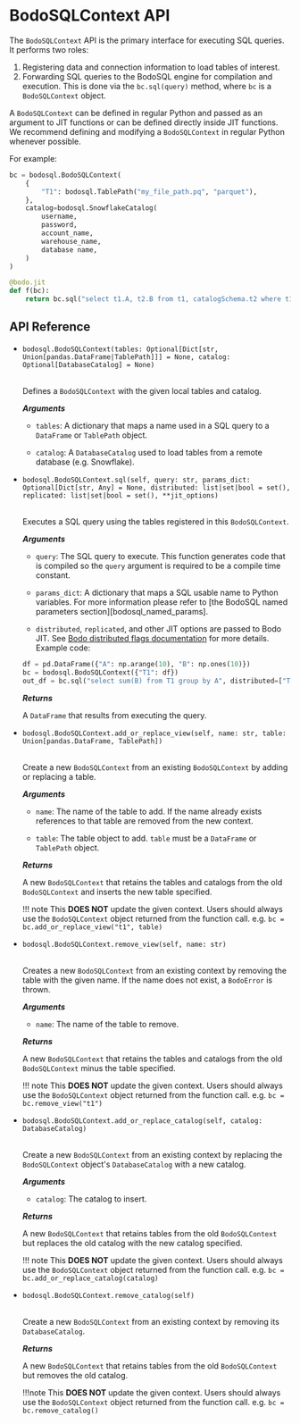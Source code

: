 # BodoSQLContext API

The `BodoSQLContext` API is the primary interface for executing SQL queries. It performs two roles:

1. Registering data and connection information to load tables of interest.
1. Forwarding SQL queries to the BodoSQL engine for compilation and execution. This is done via the
   `bc.sql(query)` method, where `bc` is a `BodoSQLContext` object.

A `BodoSQLContext` can be defined in regular Python and passed as an argument to JIT functions or can be
defined directly inside JIT functions. We recommend defining and modifying a `BodoSQLContext` in regular
Python whenever possible.

For example:

```py
bc = bodosql.BodoSQLContext(
    {
        "T1": bodosql.TablePath("my_file_path.pq", "parquet"),
    },
    catalog=bodosql.SnowflakeCatalog(
        username,
        password,
        account_name,
        warehouse_name,
        database name,
    )
)

@bodo.jit
def f(bc):
    return bc.sql("select t1.A, t2.B from t1, catalogSchema.t2 where t1.C > 5 and t1.D = catalogSchema.t2.D")
```

## API Reference

- `bodosql.BodoSQLContext(tables: Optional[Dict[str, Union[pandas.DataFrame|TablePath]]] = None, catalog: Optional[DatabaseCatalog] = None)`
  <br><br>

  Defines a `BodoSQLContext` with the given local tables and catalog.

  ***Arguments***

  - `tables`: A dictionary that maps a name used in a SQL query to a `DataFrame` or `TablePath` object.

  - `catalog`: A `DatabaseCatalog` used to load tables from a remote database (e.g. Snowflake).

- `bodosql.BodoSQLContext.sql(self, query: str, params_dict: Optional[Dict[str, Any] = None, distributed: list|set|bool = set(), replicated: list|set|bool = set(), **jit_options)`
  <br><br>

  Executes a SQL query using the tables registered in this `BodoSQLContext`.

  ***Arguments***

  - `query`: The SQL query to execute. This function generates code that is compiled so the `query` argument is required
    to be a compile time constant.

  - `params_dict`: A dictionary that maps a SQL usable name to Python variables. For more information please
    refer to [the BodoSQL named parameters section][bodosql_named_params].

  - `distributed`, `replicated`, and other JIT options are passed to Bodo JIT. See [Bodo distributed flags documentation](#dist-flags) for more details.
    Example code:

  ```py
  df = pd.DataFrame({"A": np.arange(10), "B": np.ones(10)})
  bc = bodosql.BodoSQLContext({"T1": df})
  out_df = bc.sql("select sum(B) from T1 group by A", distributed=["T1"])
  ```

  ***Returns***

  A `DataFrame` that results from executing the query.

- `bodosql.BodoSQLContext.add_or_replace_view(self, name: str, table: Union[pandas.DataFrame, TablePath])`
  <br><br>

  Create a new `BodoSQLContext` from an existing `BodoSQLContext` by adding or replacing a table.

  ***Arguments***

  - `name`: The name of the table to add. If the name already exists references to that table
    are removed from the new context.

  - `table`: The table object to add. `table` must be a `DataFrame` or `TablePath` object.

  ***Returns***

  A new `BodoSQLContext` that retains the tables and catalogs from the old `BodoSQLContext` and inserts the new table specified.

  !!! note
  This **DOES NOT** update the given context. Users should always use the `BodoSQLContext` object returned from the function call.
  e.g. `bc = bc.add_or_replace_view("t1", table)`

- `bodosql.BodoSQLContext.remove_view(self, name: str)`
  <br><br>

  Creates a new `BodoSQLContext` from an existing context by removing the table with the
  given name. If the name does not exist, a `BodoError` is thrown.

  ***Arguments***

  - `name`: The name of the table to remove.

  ***Returns***

  A new `BodoSQLContext` that retains the tables and catalogs from the old `BodoSQLContext` minus the table specified.

  !!! note
  This **DOES NOT** update the given context. Users should always use the `BodoSQLContext` object returned from the function call.
  e.g. `bc = bc.remove_view("t1")`

- `bodosql.BodoSQLContext.add_or_replace_catalog(self, catalog: DatabaseCatalog)`
  <br><br>

  Create a new `BodoSQLContext` from an existing context by replacing the `BodoSQLContext` object's `DatabaseCatalog` with
  a new catalog.

  ***Arguments***

  - `catalog`: The catalog to insert.

  ***Returns***

  A new `BodoSQLContext` that retains tables from the old `BodoSQLContext` but replaces the old catalog with the new catalog specified.

  !!! note
  This **DOES NOT** update the given context. Users should always use the `BodoSQLContext` object returned from the function call.
  e.g. `bc = bc.add_or_replace_catalog(catalog)`

- `bodosql.BodoSQLContext.remove_catalog(self)`
  <br><br>

  Create a new `BodoSQLContext` from an existing context by removing its `DatabaseCatalog`.

  ***Returns***

  A new `BodoSQLContext` that retains tables from the old `BodoSQLContext` but removes the old catalog.

  !!!note
  This **DOES NOT** update the given context. Users should always use the `BodoSQLContext` object returned from the function call.
  e.g. `bc = bc.remove_catalog()`
